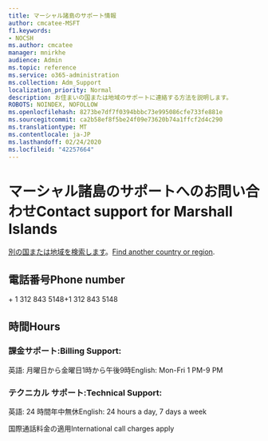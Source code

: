 ```yaml
---
title: マーシャル諸島のサポート情報
author: cmcatee-MSFT
f1.keywords:
- NOCSH
ms.author: cmcatee
manager: mnirkhe
audience: Admin
ms.topic: reference
ms.service: o365-administration
ms.collection: Adm_Support
localization_priority: Normal
description: お住まいの国または地域のサポートに連絡する方法を説明します。
ROBOTS: NOINDEX, NOFOLLOW
ms.openlocfilehash: 8273be7df7f0394bbbc73e995086cfe733fe881e
ms.sourcegitcommit: ca2b58ef8f5be24f09e73620b74a1ffcf2d4c290
ms.translationtype: MT
ms.contentlocale: ja-JP
ms.lasthandoff: 02/24/2020
ms.locfileid: "42257664"
---
```

# <a name="contact-support-for-marshall-islands"></a><span data-ttu-id="61195-103">マーシャル諸島のサポートへのお問い合わせ</span><span class="sxs-lookup"><span data-stu-id="61195-103">Contact support for Marshall Islands</span></span>

<span data-ttu-id="61195-104">[別の国または地域を検索します](../contact-support-for-business-products.md)。</span><span class="sxs-lookup"><span data-stu-id="61195-104">[Find another country or region](../contact-support-for-business-products.md).</span></span>

## <a name="phone-number"></a><span data-ttu-id="61195-105">電話番号</span><span class="sxs-lookup"><span data-stu-id="61195-105">Phone number</span></span>
<span data-ttu-id="61195-106">+ 1 312 843 5148</span><span class="sxs-lookup"><span data-stu-id="61195-106">+1 312 843 5148</span></span>

## <a name="hours"></a><span data-ttu-id="61195-107">時間</span><span class="sxs-lookup"><span data-stu-id="61195-107">Hours</span></span>
### <a name="billing-support"></a><span data-ttu-id="61195-108">課金サポート:</span><span class="sxs-lookup"><span data-stu-id="61195-108">Billing Support:</span></span>

<span data-ttu-id="61195-109">英語: 月曜日から金曜日1時から午後9時</span><span class="sxs-lookup"><span data-stu-id="61195-109">English: Mon-Fri 1 PM-9 PM</span></span>

### <a name="technical-support"></a><span data-ttu-id="61195-110">テクニカル サポート:</span><span class="sxs-lookup"><span data-stu-id="61195-110">Technical Support:</span></span>

<span data-ttu-id="61195-111">英語: 24 時間年中無休</span><span class="sxs-lookup"><span data-stu-id="61195-111">English: 24 hours a day, 7 days a week</span></span>

<span data-ttu-id="61195-112">国際通話料金の適用</span><span class="sxs-lookup"><span data-stu-id="61195-112">International call charges apply</span></span>